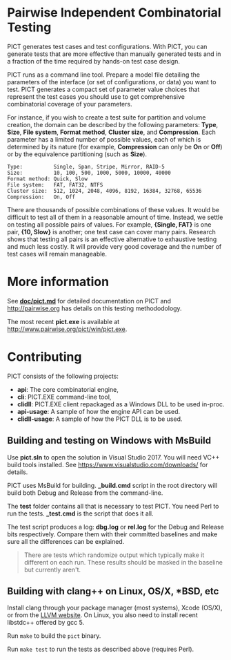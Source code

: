 Pairwise Independent Combinatorial Testing
==========================================

PICT generates test cases and test configurations. With PICT, you can generate tests that are more effective than manually generated tests and in a fraction of the time required by hands-on test case design.

PICT runs as a command line tool. Prepare a model file detailing the parameters of the interface (or set of configurations, or data) you want to test. PICT generates a compact set of parameter value choices that represent the test cases you should use to get comprehensive combinatorial coverage of your parameters.

For instance, if you wish to create a test suite for partition and volume creation, the domain can be described by the following parameters: **Type**, **Size**, **File system**, **Format method**, **Cluster size**, and **Compression**. Each parameter has a limited number of possible values, each of which is determined by its nature (for example, **Compression** can only be **On** or **Off**) or by the equivalence partitioning (such as **Size**).

    Type:          Single, Span, Stripe, Mirror, RAID-5
    Size:          10, 100, 500, 1000, 5000, 10000, 40000
    Format method: Quick, Slow
    File system:   FAT, FAT32, NTFS
    Cluster size:  512, 1024, 2048, 4096, 8192, 16384, 32768, 65536
    Compression:   On, Off

There are thousands of possible combinations of these values. It would be  difficult to test all of them in a reasonable amount of time. Instead, we settle on testing all possible pairs of values. For example, **{Single, FAT}** is one pair, **{10, Slow}** is another; one test case can cover many pairs. Research shows that testing all pairs is an effective alternative to exhaustive testing and much less costly. It will provide very good coverage and the number of test cases will remain manageable.

# More information

See **[doc/pict.md](https://github.com/Microsoft/pict/blob/master/doc/pict.md)** for detailed documentation on PICT and http://pairwise.org has details on this testing methododology. 

The most recent **pict.exe** is available at http://www.pairwise.org/pict/win/pict.exe.

# Contributing

PICT consists of the following projects:
 * **api**: The core combinatorial engine,
 * **cli**: PICT.EXE command-line tool,
 * **clidll**: PICT.EXE client repackaged as a Windows DLL to be used in-proc.
 * **api-usage**: A sample of how the engine API can be used.
 * **clidll-usage**: A sample of how the PICT DLL is to be used.

## Building and testing on Windows with MsBuild
Use **pict.sln** to open the solution in Visual Studio 2017. You will need VC++ build tools installed. See https://www.visualstudio.com/downloads/ for details.

PICT uses MsBuild for building. **_build.cmd** script in the root directory will build both Debug and Release from the command-line.

The **test** folder contains all that is necessary to test PICT. You need Perl to run the tests. **_test.cmd** is the script that does it all.

The test script produces a log: **dbg.log** or **rel.log** for the Debug and Release bits respectively. Compare them with their committed baselines and make sure all the differences can be explained.

>There are tests which randomize output which typically make it different on each run. These results should be masked in the baseline but currently aren't.



## Building with clang++ on Linux, OS/X, *BSD, etc
Install clang through your package manager (most systems), Xcode (OS/X), or from the [LLVM website](http://llvm.org/releases/).
On Linux, you also need to install recent libstdc++ offered by gcc 5.

Run `make` to build the `pict` binary.

Run `make test` to run the tests as described above (requires Perl).
